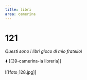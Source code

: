 ```yaml
---
title: libri
area: camerina
---
```

# 121
_Questi sono i libri gioco di mio fratello!_

⬇️ [[39-camerina-la libreria]]

![[foto_128.jpg]]